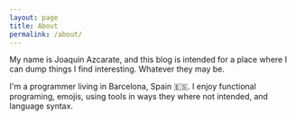 ```yaml
---
layout: page
title: About
permalink: /about/
---
```


My name is Joaquin Azcarate, and this blog is intended for a place where I can dump things I find interesting. Whatever they may be.

I'm a programmer living in Barcelona, Spain 🇪🇸.
I enjoy functional programing, emojis, using tools in ways they where not intended, and language syntax.